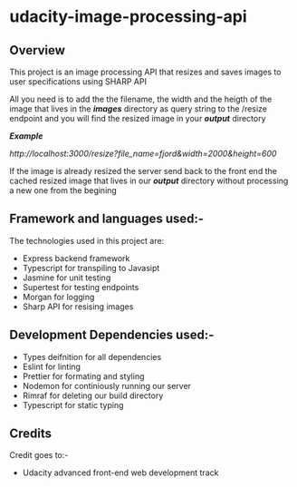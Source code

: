 # udacity-image-processing-api

## Overview

This project is an image processing API that resizes and saves images to user specifications using SHARP API

All you need is to add the the filename, the width and the heigth of the image that lives in the _**images**_ directory as query string to the /resize endpoint and you will find the resized image in your _**output**_ directory

**_Example_**

*http://localhost:3000/resize?file_name=fjord&width=2000&height=600*


If the image is already resized the server send back to the front end the cached resized image that lives in our _**output**_ directory without processing a new one from the begining   


##  Framework and languages used:-

The technologies used in this project are:

- Express backend framework
- Typescript for transpiling to Javasipt
- Jasmine for unit testing
- Supertest for testing endpoints
- Morgan for logging
- Sharp API for resising images



##  Development Dependencies used:-

- Types deifnition for all dependencies
- Eslint for linting 
- Prettier for formating and styling
- Nodemon for continiously running our server 
- Rimraf for deleting our build directory
- Typescript for static typing


## Credits

Credit goes to:-

- Udacity advanced front-end web development track
